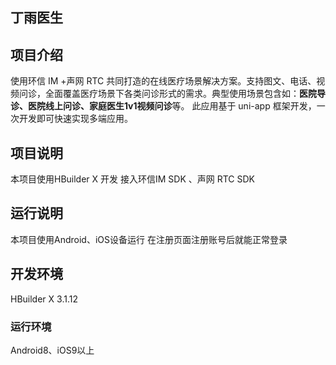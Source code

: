 ## 丁雨医生

## 项目介绍
使用环信 IM  +声网 RTC 共同打造的在线医疗场景解决方案。支持图文、电话、视频问诊，全面覆盖医疗场景下各类问诊形式的需求。典型使用场景包含如：**医院导诊、医院线上问诊、家庭医生1v1视频问诊**等。
此应用基于 uni-app 框架开发，一次开发即可快速实现多端应用。

## 项目说明 
本项目使用HBuilder X 开发
接入环信IM SDK 、声网 RTC SDK

## 运行说明 
本项目使用Android、iOS设备运行
在注册页面注册账号后就能正常登录

## 开发环境 
HBuilder X 3.1.12

### 运行环境 
Android8、iOS9以上